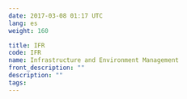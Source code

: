 ```yaml
---
date: 2017-03-08 01:17 UTC
lang: es
weight: 160

title: IFR
code: IFR
name: Infrastructure and Environment Management
front_description: ""
description: ""
tags:
---
```

